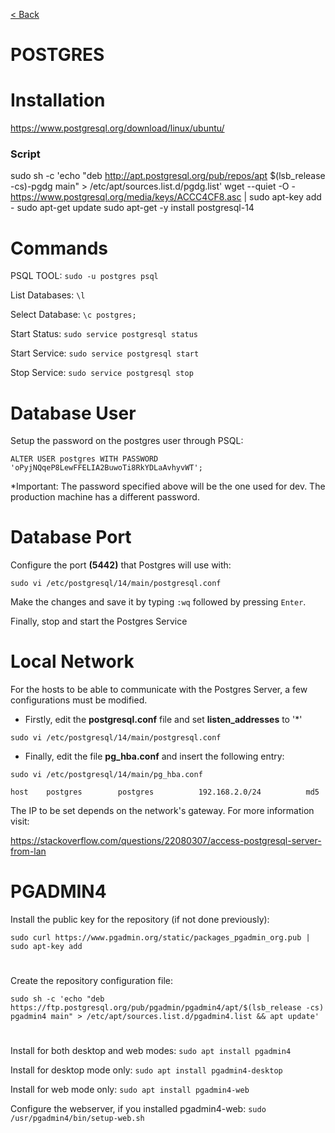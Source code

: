 [< Back](../README.md)

# POSTGRES



# Installation

https://www.postgresql.org/download/linux/ubuntu/

### Script

sudo sh -c 'echo "deb http://apt.postgresql.org/pub/repos/apt $(lsb_release -cs)-pgdg main" > /etc/apt/sources.list.d/pgdg.list'
wget --quiet -O - https://www.postgresql.org/media/keys/ACCC4CF8.asc | sudo apt-key add -
sudo apt-get update
sudo apt-get -y install postgresql-14

#
# Commands

PSQL TOOL: `sudo -u postgres psql`

List Databases: `\l`

Select Database: `\c postgres;`

Start Status: `sudo service postgresql status`

Start Service: `sudo service postgresql start`

Stop Service: `sudo service postgresql stop`





#
# Database User

Setup the password on the postgres user through PSQL: 

`ALTER USER postgres WITH PASSWORD 'oPyjNQqeP8LewFFELIA2BuwoTi8RkYDLaAvhyvWT';`

*Important: The password specified above will be the one used for dev. The production machine has a different password.




# Database Port

Configure the port **(5442)** that Postgres will use with:

`sudo vi /etc/postgresql/14/main/postgresql.conf`

Make the changes and save it by typing `:wq` followed by pressing `Enter`.

Finally, stop and start the Postgres Service



#
# Local Network

For the hosts to be able to communicate with the Postgres Server, a few configurations must be modified.

- Firstly, edit the **postgresql.conf** file and set **listen_addresses** to '*'

`sudo vi /etc/postgresql/14/main/postgresql.conf`


- Finally, edit the file **pg_hba.conf** and insert the following entry:

`sudo vi /etc/postgresql/14/main/pg_hba.conf`


`host    postgres        postgres          192.168.2.0/24          md5`

The IP to be set depends on the network's gateway. For more information visit:

https://stackoverflow.com/questions/22080307/access-postgresql-server-from-lan









#
# PGADMIN4


Install the public key for the repository (if not done previously):

`sudo curl https://www.pgadmin.org/static/packages_pgadmin_org.pub | sudo apt-key add`

#

Create the repository configuration file:

`sudo sh -c 'echo "deb https://ftp.postgresql.org/pub/pgadmin/pgadmin4/apt/$(lsb_release -cs) pgadmin4 main" > /etc/apt/sources.list.d/pgadmin4.list && apt update'`

#


Install for both desktop and web modes: `sudo apt install pgadmin4`


Install for desktop mode only: `sudo apt install pgadmin4-desktop`


Install for web mode only: `sudo apt install pgadmin4-web`


Configure the webserver, if you installed pgadmin4-web: `sudo /usr/pgadmin4/bin/setup-web.sh`